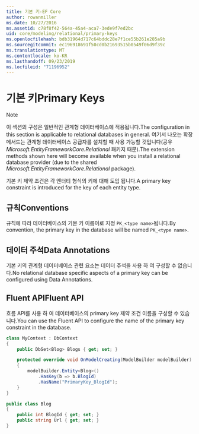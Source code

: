 ```yaml
---
title: 기본 키-EF Core
author: rowanmiller
ms.date: 10/27/2016
ms.assetid: c78f8f42-564a-45a4-aca7-3ede9f7ed2bc
uid: core/modeling/relational/primary-keys
ms.openlocfilehash: bdb31964d717c64bddc28e7f1ce55b261e285a9b
ms.sourcegitcommit: ec196918691f50cd0b21693515b0549f06d9f39c
ms.translationtype: MT
ms.contentlocale: ko-KR
ms.lasthandoff: 09/23/2019
ms.locfileid: "71196952"
---
```

# <a name="primary-keys"></a><span data-ttu-id="511f2-102">기본 키</span><span class="sxs-lookup"><span data-stu-id="511f2-102">Primary Keys</span></span>

> [!NOTE]  
> <span data-ttu-id="511f2-103">이 섹션의 구성은 일반적인 관계형 데이터베이스에 적용됩니다.</span><span class="sxs-lookup"><span data-stu-id="511f2-103">The configuration in this section is applicable to relational databases in general.</span></span> <span data-ttu-id="511f2-104">여기서 나오는 확장 메서드는 관계형 데이터베이스 공급자를 설치할 때 사용 가능할 것입니다(공유 *Microsoft.EntityFrameworkCore.Relational* 패키지 때문).</span><span class="sxs-lookup"><span data-stu-id="511f2-104">The extension methods shown here will become available when you install a relational database provider (due to the shared *Microsoft.EntityFrameworkCore.Relational* package).</span></span>

<span data-ttu-id="511f2-105">기본 키 제약 조건은 각 엔터티 형식의 키에 대해 도입 됩니다.</span><span class="sxs-lookup"><span data-stu-id="511f2-105">A primary key constraint is introduced for the key of each entity type.</span></span>

## <a name="conventions"></a><span data-ttu-id="511f2-106">규칙</span><span class="sxs-lookup"><span data-stu-id="511f2-106">Conventions</span></span>

<span data-ttu-id="511f2-107">규칙에 따라 데이터베이스의 기본 키 이름이로 지정 `PK_<type name>`됩니다.</span><span class="sxs-lookup"><span data-stu-id="511f2-107">By convention, the primary key in the database will be named `PK_<type name>`.</span></span>

## <a name="data-annotations"></a><span data-ttu-id="511f2-108">데이터 주석</span><span class="sxs-lookup"><span data-stu-id="511f2-108">Data Annotations</span></span>

<span data-ttu-id="511f2-109">기본 키의 관계형 데이터베이스 관련 요소는 데이터 주석을 사용 하 여 구성할 수 없습니다.</span><span class="sxs-lookup"><span data-stu-id="511f2-109">No relational database specific aspects of a primary key can be configured using Data Annotations.</span></span>

## <a name="fluent-api"></a><span data-ttu-id="511f2-110">Fluent API</span><span class="sxs-lookup"><span data-stu-id="511f2-110">Fluent API</span></span>

<span data-ttu-id="511f2-111">흐름 API를 사용 하 여 데이터베이스의 primary key 제약 조건 이름을 구성할 수 있습니다.</span><span class="sxs-lookup"><span data-stu-id="511f2-111">You can use the Fluent API to configure the name of the primary key constraint in the database.</span></span>

<!-- [!code-csharp[Main](samples/core/relational/Modeling/FluentAPI/Relational/KeyName.cs?highlight=9)] -->
``` csharp
class MyContext : DbContext
{
    public DbSet<Blog> Blogs { get; set; }

    protected override void OnModelCreating(ModelBuilder modelBuilder)
    {
        modelBuilder.Entity<Blog>()
            .HasKey(b => b.BlogId)
            .HasName("PrimaryKey_BlogId");
    }
}

public class Blog
{
    public int BlogId { get; set; }
    public string Url { get; set; }
}
```
